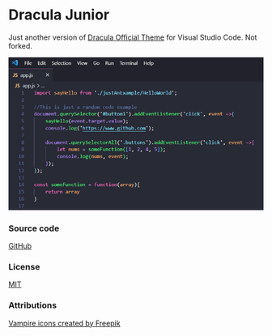 # Dracula Junior

Just another version of [Dracula Official Theme](https://draculatheme.com/visual-studio-code) for Visual Studio Code. Not forked.

[![screenshot.png](screenshot.png)](screenshot.png)

### Source code
[GitHub ](https://github.com/FyeCobain/dracula-junior.git)

### License
[MIT](LICENSE)

### Attributions
[Vampire icons created by Freepik](https://www.flaticon.com/free-icons/vampire)